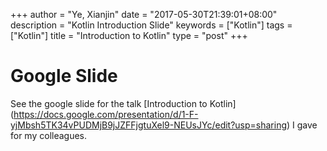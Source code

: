 +++
author = "Ye, Xianjin"
date = "2017-05-30T21:39:01+08:00"
description = "Kotlin Introduction Slide"
keywords = ["Kotlin"]
tags = ["Kotlin"]
title = "Introduction to Kotlin"
type = "post"
+++

# Google Slide
See the google slide for the talk [Introduction to Kotlin]
(https://docs.google.com/presentation/d/1-F-yjMbsh5TK34vPUDMjB9jJZFFjgtuXel9-NEUsJYc/edit?usp=sharing) 
I gave for my colleagues.
